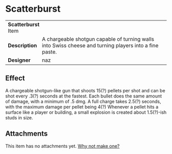 # Scatterburst
<table>
  <tbody>
    <tr>
      <td colspan="2">
        <b>Scatterburst</b>
        <section>Item</section>
      </td>
    </tr>
    <tr>
      <td>
        <b>Description</b>
      </td>
      <td>A chargeable shotgun capable of turning walls into Swiss cheese and turning players into a fine paste.</td>
    </tr>
    <tr>
      <td>
        <b>Designer</b>
      </td>
      <td>naz</td>
    </tr>
  </tbody>
<table>

## Effect
A chargeable shotgun-like gun that shoots 15(?) pellets per shot and can be shot every .3(?) seconds at the fastest. Each bullet does the same amount of damage, with a minimum of .5 dmg. A full charge takes 2.5(?) seconds, with the maximum damage per pellet being 4(?) Whenever a pellet hits a surface like a player or building, a small explosion is created about 1.5(?)-ish studs in size.

## Attachments
This item has no attachments yet. [Why not make one?](https://github.com/DemoDemons/design/issues/new)
